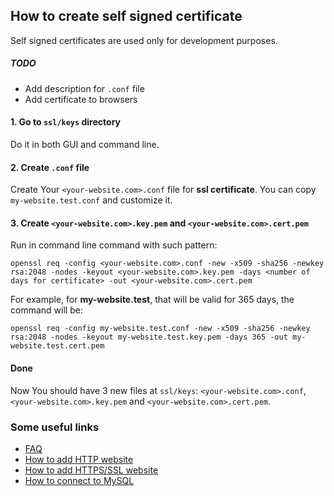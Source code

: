How to create self signed certificate
-------

Self signed certificates are used only for development purposes.

##### TODO

- Add description for `.conf` file
- Add certificate to browsers

#### 1. Go to `ssl/keys` directory

Do it in both GUI and command line.

#### 2. Create `.conf` file

Create Your `<your-website.com>.conf` file for **ssl certificate**. You can copy `my-website.test.conf` and customize it.

#### 3. Create `<your-website.com>.key.pem` and `<your-website.com>.cert.pem`

Run in command line command with such pattern:

```shell script
openssl req -config <your-website.com>.conf -new -x509 -sha256 -newkey rsa:2048 -nodes -keyout <your-website.com>.key.pem -days <number of days for certificate> -out <your-website.com>.cert.pem
```

For example, for **my-website.test**, that will be valid for 365 days, the command will be:

```shell script
openssl req -config my-website.test.conf -new -x509 -sha256 -newkey rsa:2048 -nodes -keyout my-website.test.key.pem -days 365 -out my-website.test.cert.pem
```

#### Done

Now You should have 3 new files at `ssl/keys`: `<your-website.com>.conf`, `<your-website.com>.key.pem` and `<your-website.com>.cert.pem`.

### Some useful links

- [FAQ](faq.markdown)
- [How to add HTTP website](how-to-add-website.markdown)
- [How to add HTTPS/SSL website](how-to-add-ssl-website.markdown)
- [How to connect to MySQL](how-to-connect-to-mysql.markdown)